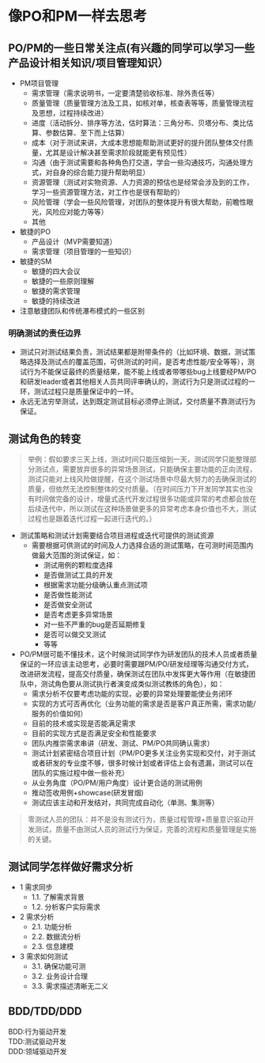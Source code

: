 # 像PO和PM一样去思考

## PO/PM的一些日常关注点(有兴趣的同学可以学习一些产品设计相关知识/项目管理知识）

* PM项目管理
  - 需求管理（需求说明书，一定要清楚验收标准、除外责任等）
  - 质量管理（质量管理方法及工具，如核对单，核查表等等，质量管理流程及思想，过程持续改进）
  - 进度（活动拆分、排序等方法，估时算法：三角分布、贝塔分布、类比估算、参数估算、至下而上估算）
  - 成本（对于测试来讲，大成本思想能帮助测试更好的提升团队整体交付质量，尤其是设计解决甚至需求阶段就能更有预见性）
  - 沟通（由于测试需要和各种角色打交道，学会一些沟通技巧，沟通处理方式，对自身的综合能力提升帮助明显）
  - 资源管理（测试对实物资源、人力资源的预估也是经常会涉及到的工作，学习一些资源管理方法，对工作也是很有帮助的）
  - 风险管理（学会一些风险管理，对团队的整体提升有很大帮助，前瞻性眼光，风险应对能力等等）
  - 其他
* 敏捷的PO
  - 产品设计（MVP需要知道）
  - 需求管理（项目管理的一些知识）
* 敏捷的SM
  - 敏捷的四大会议
  - 敏捷的一些原则理解
  - 敏捷的需求管理
  - 敏捷的持续改进
* 注意敏捷团队和传统瀑布模式的一些区别

### 明确测试的责任边界
* 测试只对测试结果负责，测试结果都是附带条件的（比如环境、数据，测试策略选择及测试点的覆盖范围，可供测试的时间，是否考虑性能/安全等等），测试行为不能保证最终的质量结果，能不能上线或者带哪些bug上线要经PM/PO和研发leader或者其他相关人员共同评审确认的，测试行为只是测试过程的一环，测试过程只是质量保证中的一环。
* 永远无法穷举测试，达到既定测试目标必须停止测试，交付质量不靠测试行为保证。

## 测试角色的转变

> 举例：假如要求三天上线，测试时间只能压缩到一天，测试同学只能整理部分测试点，需要放弃很多的异常场景测试，只能确保主要功能的正向流程，测试只能对上线风险做提醒，在这个测试场景中尽最大努力的去确保测试的质量，但依然无法控制整体的交付质量。（在时间压力下开发同学其实也没有时间做完备的设计，增量式迭代开发过程很多功能或异常的考虑都会放在后续迭代中，所以测试在这种场景做更多的异常考虑本身价值也不大，测试过程也是跟着迭代过程一起进行迭代的。）  

* 测试策略和测试计划需要结合项目进程或迭代可提供的测试资源
  - 需要根据可供测试的时间及人力选择合适的测试策略，在可测时间范围内做最大范围的测试保证，如：
    - 测试用例的颗粒度选择
    - 是否做测试工具的开发
    - 根据需求功能分级确认重点测试项
    - 是否做性能测试
    - 是否做安全测试
    - 是否考虑更多异常场景
    - 对一些不严重的bug是否延期修复
    - 是否可以做交叉测试
    - 等等    
* PO/PM很可能不懂技术，这个时候测试同学作为研发团队的技术人员或者质量保证的一环应该主动思考，必要时需要跟PM/PO/研发经理等沟通交付方式，改进研发流程，提高交付质量，确保测试在团队中发挥更大等作用（在敏捷团队中，测试角色要从测试执行者演变成类似测试教练的角色），如：
  - 需求分析不仅要考虑功能的实现，必要的异常处理要能使业务闭环
  - 实现的方式可否再优化（业务功能的需求是否是客户真正所需，需求功能/服务的价值如何）
  - 目前的技术或实现是否能满足需求
  - 目前的实现方式是否满足安全和性能要求
  - 团队内推崇需求串讲（研发、测试、PM/PO共同确认需求）
  - 测试计划紧密结合项目计划（PM/PO更多关注业务实现和交付，对于测试或者研发的专业度不够，很多时候计划或者评估上会有遗漏，测试可以在团队的实施过程中做一些补充）
  - 从业务角度（PO/PM/用户角度）设计更合适的测试用例 
  - 推动签收用例+showcase(研发冒烟)
  - 测试应该主动和开发结对，共同完成自动化（单测、集测等） 
  
> 零测试人员的团队：并不是没有测试行为，质量过程管理+质量意识驱动开发测试，质量不由测试人员的测试行为保证，完善的流程和质量管理是实施的关键。

## 测试同学怎样做好需求分析
* 1 需求同步
    * 1.1. 了解需求背景
    * 1.2. 分析客户实际需求
* 2 需求分析
    * 2.1. 功能分析
    * 2.2. 数据流分析
    * 2.3. 信息建模
* 3 需求如何测试
    * 3.1. 确保功能可测
    * 3.2. 业务设计合理
    * 3.3. 需求描述清晰无二义
 
 
 ## BDD/TDD/DDD
 
 BDD:行为驱动开发  
 TDD:测试驱动开发  
 DDD:领域驱动开发  


